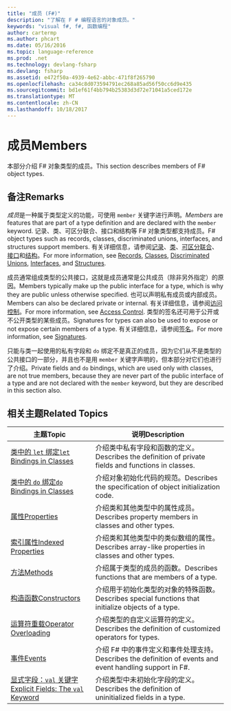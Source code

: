 ```yaml
---
title: "成员 (F#)"
description: "了解在 F # 编程语言的对象成员。"
keywords: "visual f#, f#, 函数编程"
author: cartermp
ms.author: phcart
ms.date: 05/16/2016
ms.topic: language-reference
ms.prod: .net
ms.technology: devlang-fsharp
ms.devlang: fsharp
ms.assetid: e472f50a-4939-4e62-abbc-471f8f265790
ms.openlocfilehash: ca34c8d073594791ec268a85ad56f50cc6d9e435
ms.sourcegitcommit: bd1ef61f4bb794b25383d3d72e71041a5ced172e
ms.translationtype: MT
ms.contentlocale: zh-CN
ms.lasthandoff: 10/18/2017
---
```

# <a name="members"></a><span data-ttu-id="b0039-104">成员</span><span class="sxs-lookup"><span data-stu-id="b0039-104">Members</span></span>

<span data-ttu-id="b0039-105">本部分介绍 F# 对象类型的成员。</span><span class="sxs-lookup"><span data-stu-id="b0039-105">This section describes members of F# object types.</span></span>


## <a name="remarks"></a><span data-ttu-id="b0039-106">备注</span><span class="sxs-lookup"><span data-stu-id="b0039-106">Remarks</span></span>
<span data-ttu-id="b0039-107">*成员*是一种属于类型定义的功能，可使用 `member` 关键字进行声明。</span><span class="sxs-lookup"><span data-stu-id="b0039-107">*Members* are features that are part of a type definition and are declared with the `member` keyword.</span></span> <span data-ttu-id="b0039-108">记录、类、可区分联合、接口和结构等 F# 对象类型都支持成员。</span><span class="sxs-lookup"><span data-stu-id="b0039-108">F# object types such as records, classes, discriminated unions, interfaces, and structures support members.</span></span> <span data-ttu-id="b0039-109">有关详细信息，请参阅[记录](../records.md)、[类](../classes.md)、[可区分联合](../discriminated-Unions.md)、[接口](../interfaces.md)和[结构](../structures.md)。</span><span class="sxs-lookup"><span data-stu-id="b0039-109">For more information, see [Records](../records.md), [Classes](../classes.md), [Discriminated Unions](../discriminated-Unions.md), [Interfaces](../interfaces.md), and [Structures](../structures.md).</span></span>

<span data-ttu-id="b0039-110">成员通常组成类型的公共接口，这就是成员通常是公共成员（除非另外指定）的原因。</span><span class="sxs-lookup"><span data-stu-id="b0039-110">Members typically make up the public interface for a type, which is why they are public unless otherwise specified.</span></span> <span data-ttu-id="b0039-111">也可以声明私有成员或内部成员。</span><span class="sxs-lookup"><span data-stu-id="b0039-111">Members can also be declared private or internal.</span></span> <span data-ttu-id="b0039-112">有关详细信息，请参阅[访问控制](../access-Control.md)。</span><span class="sxs-lookup"><span data-stu-id="b0039-112">For more information, see [Access Control](../access-Control.md).</span></span> <span data-ttu-id="b0039-113">类型的签名还可用于公开或不公开类型的某些成员。</span><span class="sxs-lookup"><span data-stu-id="b0039-113">Signatures for types can also be used to expose or not expose certain members of a type.</span></span> <span data-ttu-id="b0039-114">有关详细信息，请参阅[签名](../signatures.md)。</span><span class="sxs-lookup"><span data-stu-id="b0039-114">For more information, see [Signatures](../signatures.md).</span></span>

<span data-ttu-id="b0039-115">只能与类一起使用的私有字段和 `do` 绑定不是真正的成员，因为它们从不是类型的公共接口的一部分，并且也不是用 `member` 关键字声明的，但本部分对它们也进行了介绍。</span><span class="sxs-lookup"><span data-stu-id="b0039-115">Private fields and `do` bindings, which are used only with classes, are not true members, because they are never part of the public interface of a type and are not declared with the `member` keyword, but they are described in this section also.</span></span>


## <a name="related-topics"></a><span data-ttu-id="b0039-116">相关主题</span><span class="sxs-lookup"><span data-stu-id="b0039-116">Related Topics</span></span>


|<span data-ttu-id="b0039-117">主题</span><span class="sxs-lookup"><span data-stu-id="b0039-117">Topic</span></span>|<span data-ttu-id="b0039-118">说明</span><span class="sxs-lookup"><span data-stu-id="b0039-118">Description</span></span>|
|-----|-----------|
|[<span data-ttu-id="b0039-119">类中的 `let` 绑定</span><span class="sxs-lookup"><span data-stu-id="b0039-119">`let` Bindings in Classes</span></span>](let-bindings-in-classes.md)|<span data-ttu-id="b0039-120">介绍类中私有字段和函数的定义。</span><span class="sxs-lookup"><span data-stu-id="b0039-120">Describes the definition of private fields and functions in classes.</span></span>|
|[<span data-ttu-id="b0039-121">类中的 `do` 绑定</span><span class="sxs-lookup"><span data-stu-id="b0039-121">`do` Bindings in Classes</span></span>](do-bindings-in-classes.md)|<span data-ttu-id="b0039-122">介绍对象初始化代码的规范。</span><span class="sxs-lookup"><span data-stu-id="b0039-122">Describes the specification of object initialization code.</span></span>|
|[<span data-ttu-id="b0039-123">属性</span><span class="sxs-lookup"><span data-stu-id="b0039-123">Properties</span></span>](properties.md)|<span data-ttu-id="b0039-124">介绍类和其他类型中的属性成员。</span><span class="sxs-lookup"><span data-stu-id="b0039-124">Describes property members in classes and other types.</span></span>|
|[<span data-ttu-id="b0039-125">索引属性</span><span class="sxs-lookup"><span data-stu-id="b0039-125">Indexed Properties</span></span>](indexed-properties.md)|<span data-ttu-id="b0039-126">介绍类和其他类型中的类似数组的属性。</span><span class="sxs-lookup"><span data-stu-id="b0039-126">Describes array-like properties in classes and other types.</span></span>|
|[<span data-ttu-id="b0039-127">方法</span><span class="sxs-lookup"><span data-stu-id="b0039-127">Methods</span></span>](methods.md)|<span data-ttu-id="b0039-128">介绍属于类型的成员的函数。</span><span class="sxs-lookup"><span data-stu-id="b0039-128">Describes functions that are members of a type.</span></span>|
|[<span data-ttu-id="b0039-129">构造函数</span><span class="sxs-lookup"><span data-stu-id="b0039-129">Constructors</span></span>](constructors.md)|<span data-ttu-id="b0039-130">介绍用于初始化类型的对象的特殊函数。</span><span class="sxs-lookup"><span data-stu-id="b0039-130">Describes special functions that initialize objects of a type.</span></span>|
|[<span data-ttu-id="b0039-131">运算符重载</span><span class="sxs-lookup"><span data-stu-id="b0039-131">Operator Overloading</span></span>](../operator-overloading.md)|<span data-ttu-id="b0039-132">介绍类型的自定义运算符的定义。</span><span class="sxs-lookup"><span data-stu-id="b0039-132">Describes the definition of customized operators for types.</span></span>|
|[<span data-ttu-id="b0039-133">事件</span><span class="sxs-lookup"><span data-stu-id="b0039-133">Events</span></span>](events.md)|<span data-ttu-id="b0039-134">介绍 F# 中的事件定义和事件处理支持。</span><span class="sxs-lookup"><span data-stu-id="b0039-134">Describes the definition of events and event handling support in F#.</span></span>|
|[<span data-ttu-id="b0039-135">显式字段：`val` 关键字</span><span class="sxs-lookup"><span data-stu-id="b0039-135">Explicit Fields: The `val` Keyword</span></span>](explicit-fields-the-val-keyword.md)|<span data-ttu-id="b0039-136">介绍类型中未初始化字段的定义。</span><span class="sxs-lookup"><span data-stu-id="b0039-136">Describes the definition of uninitialized fields in a type.</span></span>|
